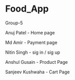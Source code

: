 # Food_App

Group-5

Anuj Patel - Home page

Md Amir  - Payment page

Nitin Singh - sig in / sig up 

Anshul Gusain - Product Page

Sanjeev Kushwaha - Cart Page
